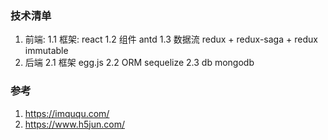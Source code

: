 ### 技术清单
  1. 前端: 
    1.1 框架: react
    1.2 组件 antd
    1.3 数据流 redux + redux-saga + redux immutable
  2. 后端
    2.1 框架 egg.js
    2.2 ORM sequelize
    2.3 db mongodb


### 参考
1. https://imququ.com/
2. https://www.h5jun.com/


  